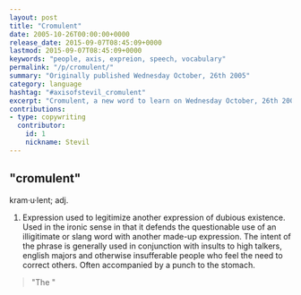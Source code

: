 ```yaml
---
layout: post
title: "Cromulent"
date: 2005-10-26T00:00:00+0000
release_date: 2015-09-07T08:45:09+0000
lastmod: 2015-09-07T08:45:09+0000
keywords: "people, axis, expreion, speech, vocabulary"
permalink: "/p/cromulent/"
summary: "Originally published Wednesday October, 26th 2005"
category: language
hashtag: "#axisofstevil_cromulent"
excerpt: "Cromulent, a new word to learn on Wednesday October, 26th 2005"
contributions:
- type: copywriting
  contributor:
    id: 1
    nickname: Stevil
---
```


## "cromulent" ##

kram·u·lent; adj.

1. Expression used to legitimize another expression of dubious existence. Used in the ironic sense in that it defends the questionable use of an illigitimate or slang word with another made-up expression. The intent of the phrase is generally used in conjunction with insults to high talkers, english majors and otherwise insufferable people who feel the need to correct others. Often accompanied by a punch to the stomach.
 
> "The "
